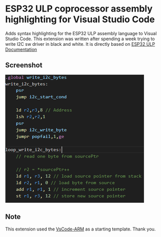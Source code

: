 # ESP32 ULP coprocessor assembly highlighting for Visual Studio Code

Adds syntax highlighting for the ESP32 ULP assembly language to Visual Studio Code. This extension was written after spending a week trying to write I2C sw driver in black and white. It is directly based on [ESP32 ULP Documentation](https://docs.espressif.com/projects/esp-idf/en/stable/esp32/api-reference/system/ulp_instruction_set.html)

## Screenshot
![Screenshot](https://raw.githubusercontent.com/Cooble/vscode-espulp/refs/heads/master/images/screenshot.png)


## Note
This extension used the [VsCode-ARM](https://github.com/dan-c-underwood/vscode-arm) as a starting template. Thank you.